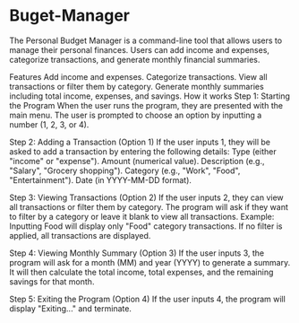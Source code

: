 # Buget-Manager
The Personal Budget Manager is a command-line tool that allows users to manage their personal finances. Users can add income and expenses, categorize transactions, and generate monthly financial summaries.

Features
Add income and expenses.
Categorize transactions.
View all transactions or filter them by category.
Generate monthly summaries including total income, expenses, and savings.
How it works
Step 1: Starting the Program When the user runs the program, they are presented with the main menu. The user is prompted to choose an option by inputting a number (1, 2, 3, or 4).

Step 2: Adding a Transaction (Option 1) If the user inputs 1, they will be asked to add a transaction by entering the following details: Type (either "income" or "expense"). Amount (numerical value). Description (e.g., "Salary", "Grocery shopping"). Category (e.g., "Work", "Food", "Entertainment"). Date (in YYYY-MM-DD format).

Step 3: Viewing Transactions (Option 2) If the user inputs 2, they can view all transactions or filter them by category. The program will ask if they want to filter by a category or leave it blank to view all transactions. Example: Inputting Food will display only "Food" category transactions. If no filter is applied, all transactions are displayed.

Step 4: Viewing Monthly Summary (Option 3) If the user inputs 3, the program will ask for a month (MM) and year (YYYY) to generate a summary. It will then calculate the total income, total expenses, and the remaining savings for that month.

Step 5: Exiting the Program (Option 4) If the user inputs 4, the program will display "Exiting..." and terminate.
